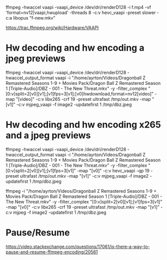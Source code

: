 ffmpeg -hwaccel vaapi -vaapi_device /dev/dri/renderD128 -i f.mp4 -vf 'format=nv12|vaapi,hwupload' -threads 8 -c:v hevc_vaapi -preset slower -c:a libopus "f-new.mkv"

https://trac.ffmpeg.org/wiki/Hardware/VAAPI

# Hw decoding and hw encoding a jpeg previews
ffmpeg -hwaccel vaapi -vaapi_device /dev/dri/renderD128 -hwaccel_output_format vaapi -i "/home/ayrton/Videos/Dragonball Z Remastered Seasons 1-9 + Movies Pack/Dragon Ball Z Remastered Season 1 [Triple-Audio]/DBZ - 001 - The New Threat.mkv" -y -filter_complex "[0:v]split=2[v0][v1];[v1]fps=3[v1];[v0]hwdownload,format=nv12[video]" -map "[video]" -c:v libx265 -crf 19 -preset ultrafast /tmp/out.mkv -map "[v1]" -c:v mjpeg_vaapi -f image2 -updatefirst 1 /tmp/dbz.jpeg

# Hw decoding and hw encoding x265 and a jpeg previews
ffmpeg -hwaccel vaapi -vaapi_device /dev/dri/renderD128 -hwaccel_output_format vaapi -i "/home/ayrton/Videos/Dragonball Z Remastered Seasons 1-9 + Movies Pack/Dragon Ball Z Remastered Season 1 [Triple-Audio]/DBZ - 001 - The New Threat.mkv" -y -filter_complex "[0:v]split=2[v0][v1];[v1]fps=3[v1]" -map "[v0]" -c:v hevc_vaapi -qp 19 -preset ultrafast /tmp/out.mkv -map "[v1]" -c:v mjpeg_vaapi -f image2 -updatefirst 1 /tmp/dbz.jpeg

ffmpeg -i "/home/ayrton/Videos/Dragonball Z Remastered Seasons 1-9 + Movies Pack/Dragon Ball Z Remastered Season 1 [Triple-Audio]/DBZ - 001 - The New Threat.mkv" -y -filter_complex "[0:v]split=2[v0][v1];[v1]fps=3[v1]" -map "[v0]" -c:v libx265 -crf 19 -preset ultrafast /tmp/out.mkv -map "[v1]" -c:v mjpeg -f image2 -updatefirst 1 /tmp/dbz.jpeg

# Pause/Resume
https://video.stackexchange.com/questions/17061/is-there-a-way-to-pause-and-resume-ffmpeg-encoding/20561
